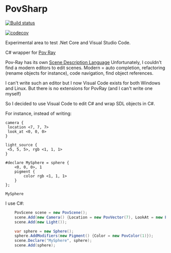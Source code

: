 # PovSharp
[![Build status](https://ci.appveyor.com/api/projects/status/qqe7udujs8745i3e?svg=true)](https://ci.appveyor.com/project/fremag/povsharp)


[![codecov](https://codecov.io/gh/fremag/PovSharp/branch/master/graph/badge.svg)](https://codecov.io/gh/fremag/PovSharp)

Experimental area to test .Net Core and Visual Studio Code.

C# wrapper for [Pov Ray](http://www.povray.org)

Pov-Ray has its own [Scene Description Language](http://www.povray.org/documentation/3.7.0/r3_3.html#r3_3)
Unfortunately, I couldn't find a modern editors to edit scenes.
Modern = auto completion, refactoring (rename objects for instance), code navigation, find object references.

I can't write such an editor but I now Visual Code exists for both Windows and Linux.
But there is no extensions for PovRay (and I can't write one myself)

So I decided to use Visual Code to edit C# and wrap SDL objects in C#.

For instance, instead of writing: 
```code
camera {
 location <7, 7, 7>
 look_at <0, 0, 0>
}

light_source {
 <5, 5, 5>, rgb <1, 1, 1>
}

#declare MySphere = sphere {
    <0, 0, 0>, 1
    pigment {
        color rgb <1, 1, 1>
    }
};

MySphere
```

I use C#:
```C#
    PovScene scene = new PovScene();
    scene.Add(new Camera() {Location = new PovVector(7), LookAt = new PovVector(0)});
    scene.Add(new Light());

    var sphere = new Sphere();
    sphere.AddModifiers(new Pigment() {Color = new PovColor(1)});
    scene.Declare("MySphere", sphere);
    scene.Add(sphere);
```